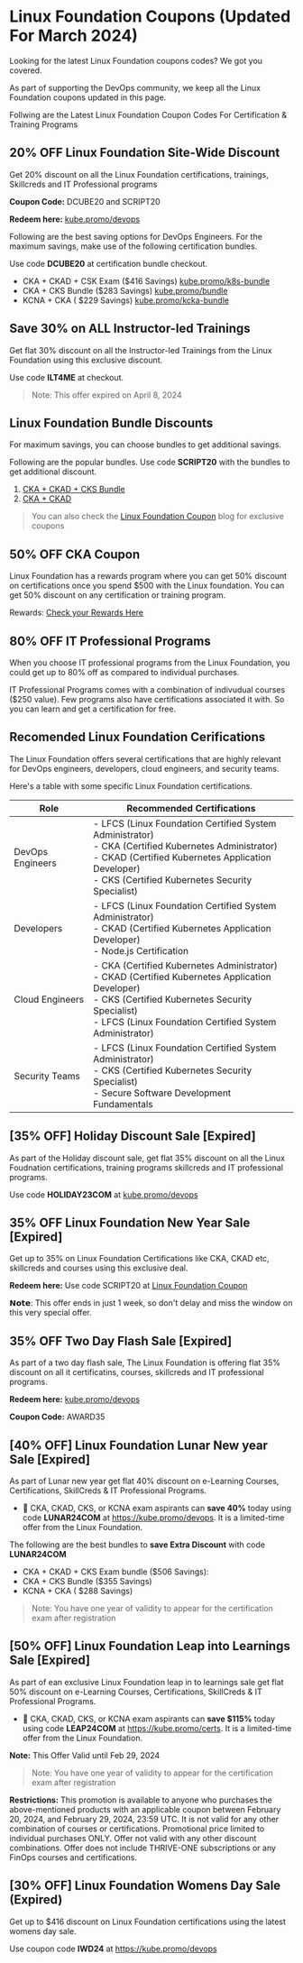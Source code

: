 # Linux Foundation Coupons (Updated For March 2024)

Looking for the latest Linux Foundation coupons codes? We got you covered.

As part of supporting the DevOps community, we keep all the Linux Foundation coupons updated in this page.

Follwing are the Latest Linux Foundation Coupon Codes  For Certification &amp; Training Programs

## 20% OFF Linux Foundation Site-Wide Discount

Get 20% discount on all the Linux Foundation certifications, trainings, Skillcreds and IT Professional programs

**Coupon Code:** DCUBE20 and SCRIPT20

**Redeem here:** [kube.promo/devops](https://kube.promo/devops)

Following are the best saving options for DevOps Engineers. For the maximum savings, make use of the following certification bundles.

Use code **DCUBE20** at certification bundle checkout.

- CKA + CKAD + CSK Exam ($416 Savings) [kube.promo/k8s-bundle](https://kube.promo/k8s-bundle)
- CKA + CKS Bundle ($283 Savings) [kube.promo/bundle](https://kube.promo/bundle)
- KCNA + CKA ( $229 Savings) [kube.promo/kcka-bundle](https://kube.promo/kcna-cka)

## Save 30% on ALL Instructor-led Trainings

Get flat 30% discount on all the Instructor-led Trainings from the Linux Foundation using this exclusive discount.

Use code **ILT4ME** at checkout.

> Note: This offer expired on April 8, 2024

## Linux Foundation Bundle Discounts

For maximum savings, you can choose bundles to get additional savings.

Following are the popular bundles. Use code **SCRIPT20** with the bundles to get additional discount.

1. [CKA + CKAD + CKS Bundle](https://kube.promo/k8s-bundle)
2. [CKA + CKAD](https://kube.promo/bundle)


> You can also check the [Linux Foundation Coupon](https://comtechies.com/linux-foundation-coupon.html) blog for exclusive coupons

## 50% OFF CKA Coupon

Linux Foundation has a rewards program where you can get 50% discount on certifications once you spend $500 with the Linux foundation. You can get 50% discount on any certification or training program.

Rewards: [Check your Rewards Here](https://openprofile.dev/myrewards/coupons)

## 80% OFF IT Professional Programs

When you choose IT professional programs from the Linux Foundation, you could get up to 80% off as compared to individual purchases.

IT Professional Programs comes with a combination of indivudual courses ($250 value). Few programs also have certifications associated it with. So you can learn and get a certification for free.

## Recomended Linux Foundation Cerifications

The Linux Foundation offers several certifications that are highly relevant for DevOps engineers, developers, cloud engineers, and security teams. 

Here's a table with some specific Linux Foundation certifications.

| Role               | Recommended Certifications                                                         |
|--------------------|-------------------------------------------------------------------------------------|
| DevOps Engineers   | - LFCS (Linux Foundation Certified System Administrator) <br> - CKA (Certified Kubernetes Administrator) <br> - CKAD (Certified Kubernetes Application Developer) <br> - CKS (Certified Kubernetes Security Specialist) |
| Developers         | - LFCS (Linux Foundation Certified System Administrator) <br> - CKAD (Certified Kubernetes Application Developer) <br> - Node.js Certification |
| Cloud Engineers    | - CKA (Certified Kubernetes Administrator) <br> - CKAD (Certified Kubernetes Application Developer) <br> - CKS (Certified Kubernetes Security Specialist) <br> - LFCS (Linux Foundation Certified System Administrator) |
| Security Teams     | - LFCS (Linux Foundation Certified System Administrator) <br> - CKS (Certified Kubernetes Security Specialist) <br> - Secure Software Development Fundamentals |

## [35% OFF] Holiday Discount Sale [Expired]

As part of the Holiday discount sale, get flat 35% discount on all the Linux Foudnation certifications, training programs skillcreds and IT professional programs.

Use code **HOLIDAY23COM** at [kube.promo/devops](https://kube.promo/devops)

## 35% OFF Linux Foundation New Year Sale [Expired]

Get up to 35% on Linux Foundation Certifications like CKA, CKAD etc, skillcreds and courses using this exclusive deal.

**Redeem here:** Use code SCRIPT20 at [Linux Foundation Coupon](https://kube.promo/devops)

𝗡𝗼𝘁𝗲: This offer ends in just 1 week, so don't delay and miss the window on this very special offer.

## 35% OFF Two Day Flash Sale [Expired]

As part of a two day flash sale, The Linux Foundation is offering flat 35% discount on all it certificatins, courses, skillcreds and IT professional programs.

**Redeem here:** [kube.promo/devops](https://kube.promo/devops)

**Coupon Code:** AWARD35 

## [40% OFF] Linux Foundation Lunar New year Sale [Expired]

As part of Lunar new year get flat 40% discount on e-Learning Courses, Certifications, SkillCreds & IT Professional Programs.

- 🚀  CKA, CKAD, CKS, or KCNA exam aspirants can **save 40%** today using code **LUNAR24COM** at https://kube.promo/devops. It is a limited-time offer from the Linux Foundation.

The following are the best bundles to **save Extra Discount** with code **LUNAR24COM**

- CKA + CKAD + CKS Exam bundle ($506 Savings): 
- CKA + CKS Bundle ($355 Savings) 
- KCNA + CKA ( $288 Savings) 

>Note: You have one year of validity to appear for the certification exam after registration

## [50% OFF] Linux Foundation Leap into Learnings Sale [Expired]

As part of ean exclusive Linux Foundation leap in to learnings sale get flat 50% discount on e-Learning Courses, Certifications, SkillCreds & IT Professional Programs.

- 🚀  CKA, CKAD, CKS, or KCNA exam aspirants can **save $115%** today using code **LEAP24COM** at https://kube.promo/certs. It is a limited-time offer from the Linux Foundation.

**Note:** This Offer Valid until Feb 29, 2024  

>Note: You have one year of validity to appear for the certification exam after registration

**Restrictions:** This promotion is available to anyone who purchases the above-mentioned products with an applicable coupon between February 20, 2024, and February 29, 2024, 23:59 UTC. It is not valid for any other combination of courses or certifications. Promotional price limited to individual purchases ONLY. Offer not valid with any other discount combinations. Offer does not include THRIVE-ONE subscriptions or any FinOps courses and certifications.

## [30% OFF] Linux Foundation Womens Day Sale (Expired)

Get up to $416 discount on Linux Foundation certifications using the latest womens day sale.

Use coupon code **IWD24** at https://kube.promo/devops

   
